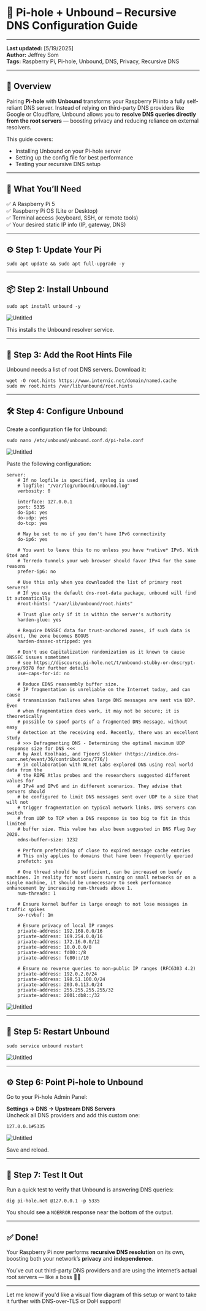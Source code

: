 # 🔁 Pi-hole + Unbound – Recursive DNS Configuration Guide

---

**Last updated:** [5/19/2025]  
**Author:** Jeffrey Som  
**Tags:** Raspberry Pi, Pi-hole, Unbound, DNS, Privacy, Recursive DNS

---

## 📝 Overview

Pairing **Pi-hole** with **Unbound** transforms your Raspberry Pi into a fully self-reliant DNS server. Instead of relying on third-party DNS providers like Google or Cloudflare, Unbound allows you to **resolve DNS queries directly from the root servers** — boosting privacy and reducing reliance on external resolvers.

This guide covers:

- Installing Unbound on your Pi-hole server
- Setting up the config file for best performance
- Testing your recursive DNS setup

---

## 🚀 What You’ll Need

✅ A Raspberry Pi 5  
✅ Raspberry Pi OS (Lite or Desktop)  
✅ Terminal access (keyboard, SSH, or remote tools)  
✅ Your desired static IP info (IP, gateway, DNS)

---

## ⚙️ Step 1: Update Your Pi

```
sudo apt update && sudo apt full-upgrade -y
```

---

## 📦 Step 2: Install Unbound

```
sudo apt install unbound -y
```

![Untitled](https://github.com/jsom98/KBPictures/blob/main/SS11.png)

This installs the Unbound resolver service.

---

## 📁 Step 3: Add the Root Hints File

Unbound needs a list of root DNS servers. Download it:

```
wget -O root.hints https://www.internic.net/domain/named.cache
sudo mv root.hints /var/lib/unbound/root.hints
```

---

## 🛠️ Step 4: Configure Unbound

Create a configuration file for Unbound:

```
sudo nano /etc/unbound/unbound.conf.d/pi-hole.conf
```

![Untitled](https://github.com/jsom98/KBPictures/blob/main/SS12.png)

Paste the following configuration:

```
server:
    # If no logfile is specified, syslog is used
    # logfile: "/var/log/unbound/unbound.log"
    verbosity: 0

    interface: 127.0.0.1
    port: 5335
    do-ip4: yes
    do-udp: yes
    do-tcp: yes

    # May be set to no if you don't have IPv6 connectivity
    do-ip6: yes

    # You want to leave this to no unless you have *native* IPv6. With 6to4 and
    # Terredo tunnels your web browser should favor IPv4 for the same reasons
    prefer-ip6: no

    # Use this only when you downloaded the list of primary root servers!
    # If you use the default dns-root-data package, unbound will find it automatically
    #root-hints: "/var/lib/unbound/root.hints"

    # Trust glue only if it is within the server's authority
    harden-glue: yes

    # Require DNSSEC data for trust-anchored zones, if such data is absent, the zone becomes BOGUS
    harden-dnssec-stripped: yes

    # Don't use Capitalization randomization as it known to cause DNSSEC issues sometimes
    # see https://discourse.pi-hole.net/t/unbound-stubby-or-dnscrypt-proxy/9378 for further details
    use-caps-for-id: no

    # Reduce EDNS reassembly buffer size.
    # IP fragmentation is unreliable on the Internet today, and can cause
    # transmission failures when large DNS messages are sent via UDP. Even
    # when fragmentation does work, it may not be secure; it is theoretically
    # possible to spoof parts of a fragmented DNS message, without easy
    # detection at the receiving end. Recently, there was an excellent study
    # >>> Defragmenting DNS - Determining the optimal maximum UDP response size for DNS <<<
    # by Axel Koolhaas, and Tjeerd Slokker (https://indico.dns-oarc.net/event/36/contributions/776/)
    # in collaboration with NLnet Labs explored DNS using real world data from the
    # the RIPE Atlas probes and the researchers suggested different values for
    # IPv4 and IPv6 and in different scenarios. They advise that servers should
    # be configured to limit DNS messages sent over UDP to a size that will not
    # trigger fragmentation on typical network links. DNS servers can switch
    # from UDP to TCP when a DNS response is too big to fit in this limited
    # buffer size. This value has also been suggested in DNS Flag Day 2020.
    edns-buffer-size: 1232

    # Perform prefetching of close to expired message cache entries
    # This only applies to domains that have been frequently queried
    prefetch: yes

    # One thread should be sufficient, can be increased on beefy machines. In reality for most users running on small networks or on a single machine, it should be unnecessary to seek performance enhancement by increasing num-threads above 1.
    num-threads: 1

    # Ensure kernel buffer is large enough to not lose messages in traffic spikes
    so-rcvbuf: 1m

    # Ensure privacy of local IP ranges
    private-address: 192.168.0.0/16
    private-address: 169.254.0.0/16
    private-address: 172.16.0.0/12
    private-address: 10.0.0.0/8
    private-address: fd00::/8
    private-address: fe80::/10

    # Ensure no reverse queries to non-public IP ranges (RFC6303 4.2)
    private-address: 192.0.2.0/24
    private-address: 198.51.100.0/24
    private-address: 203.0.113.0/24
    private-address: 255.255.255.255/32
    private-address: 2001:db8::/32
```

![Untitled](https://github.com/jsom98/KBPictures/blob/main/SS13.png)

---

## 🔄 Step 5: Restart Unbound

```
sudo service unbound restart
```

![Untitled](https://github.com/jsom98/KBPictures/blob/main/SS14.png)

---

## ⚙️ Step 6: Point Pi-hole to Unbound

Go to your Pi-hole Admin Panel:

**Settings → DNS → Upstream DNS Servers**  
Uncheck all DNS providers and add this custom one:

```
127.0.0.1#5335
```

![Untitled](https://github.com/jsom98/KBPictures/blob/main/SS15.png)

Save and reload.

---

## 🧪 Step 7: Test It Out

Run a quick test to verify that Unbound is answering DNS queries:

```
dig pi-hole.net @127.0.0.1 -p 5335
```

You should see a `NOERROR` response near the bottom of the output.

---

## ✅ Done!

Your Raspberry Pi now performs **recursive DNS resolution** on its own, boosting both your network’s **privacy** and **independence**.

You’ve cut out third-party DNS providers and are using the internet’s actual root servers — like a boss 🧠💪

---

Let me know if you'd like a visual flow diagram of this setup or want to take it further with DNS-over-TLS or DoH support!
